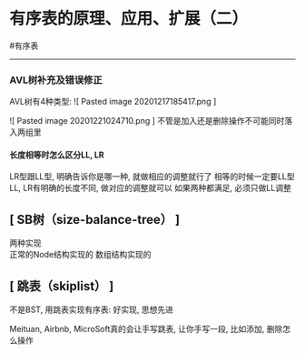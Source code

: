 # 有序表的原理、应用、扩展（二）

#有序表 

---

### AVL树补充及错误修正

AVL树有4种类型:
![ Pasted image 20201217185417.png ]

![ Pasted image 20201221024710.png ]
不管是加入还是删除操作不可能同时落入两组里


#### 长度相等时怎么区分LL, LR 
LR型跟LL型, 明确告诉你是哪一种, 就做相应的调整就行了
相等的时候一定要LL型
LL, LR有明确的长度不同, 做对应的调整就可以
如果两种都满足, 必须只做LL调整


## [ SB树（size-balance-tree） ]

两种实现  
正常的Node结构实现的
数组结构实现的


## [ 跳表（skiplist） ]
不是BST, 用跳表实现有序表: 好实现, 思想先进

Meituan, Airbnb, MicroSoft真的会让手写跳表, 让你手写一段, 比如添加, 删除怎么操作





